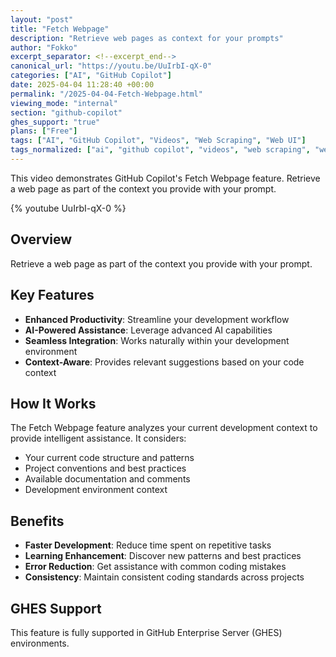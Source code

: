 ```yaml
---
layout: "post"
title: "Fetch Webpage"
description: "Retrieve web pages as context for your prompts"
author: "Fokko"
excerpt_separator: <!--excerpt_end-->
canonical_url: "https://youtu.be/UuIrbI-qX-0"
categories: ["AI", "GitHub Copilot"]
date: 2025-04-04 11:28:40 +00:00
permalink: "/2025-04-04-Fetch-Webpage.html"
viewing_mode: "internal"
section: "github-copilot"
ghes_support: "true"
plans: ["Free"]
tags: ["AI", "GitHub Copilot", "Videos", "Web Scraping", "Web UI"]
tags_normalized: ["ai", "github copilot", "videos", "web scraping", "web ui"]
---
```


This video demonstrates GitHub Copilot's Fetch Webpage feature. Retrieve a web page as part of the context you provide with your prompt.<!--excerpt_end-->

{% youtube UuIrbI-qX-0 %}

## Overview

Retrieve a web page as part of the context you provide with your prompt.

## Key Features

- **Enhanced Productivity**: Streamline your development workflow
- **AI-Powered Assistance**: Leverage advanced AI capabilities
- **Seamless Integration**: Works naturally within your development environment
- **Context-Aware**: Provides relevant suggestions based on your code context

## How It Works

The Fetch Webpage feature analyzes your current development context to provide intelligent assistance. It considers:

- Your current code structure and patterns
- Project conventions and best practices
- Available documentation and comments
- Development environment context

## Benefits

- **Faster Development**: Reduce time spent on repetitive tasks
- **Learning Enhancement**: Discover new patterns and best practices
- **Error Reduction**: Get assistance with common coding mistakes
- **Consistency**: Maintain consistent coding standards across projects

## GHES Support

This feature is fully supported in GitHub Enterprise Server (GHES) environments.
